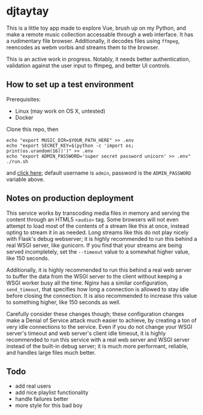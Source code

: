 # djtaytay
This is a little toy app made to explore Vue, brush up on my Python, and make a remote music collection accessable through a web interface. It has a rudimentary file browser. Additionally, it decodes files using `ffmpeg`, reencodes as webm vorbis and streams them to the browser.

This is an active work in progress. Notably, it needs better authentication, validation against the user input to ffmpeg, and better UI controls.

## How to set up a test environment
Prerequisites:
 * Linux (may work on OS X, untested)
 * Docker

Clone this repo, then
```
echo "export MUSIC_DIR=$YOUR_PATH_HERE" >> .env
echo "export SECRET_KEY=$(python -c 'import os; print(os.urandom(16))')" >> .env
echo "export ADMIN_PASSWORD='super secret password unicorn' >> .env"
./run.sh
```
and [click here](http://127.0.0.1:8000/); default username is `admin`, password is the `ADMIN_PASSWORD` variable above.

## Notes on production deployment
This service works by transcoding media files in memory and serving the content through an HTML5 `<audio>` tag. Some browsers will not even attempt to load most of the contents of a stream like this at once, instead opting to stream it in as needed. Long streams like this do not play nicely with Flask's debug webserver; it is highly recommended to run this behind a real WSGI server, like gunicorn. If you find that your streams are being served incompletely, set the `--timeout` value to a somewhat higher value, like 150 seconds.

Additionally, it is highly recommended to run this behind a real web server to buffer the data from the WSGI server to the client without keeping a WSGI worker busy all the time. Nginx has a similar configuration, `send_timeout`, that specifies how long a connection is allowed to stay idle before closing the connection. It is also recommended to increase this value to something higher, like 150 seconds as well.

Carefully consider these changes though; these configuration changes make a Denial of Service attack much easier to achieve, by creating a ton of very idle connections to the service. Even if you do not change your WSGI server's timeout and web server's client idle timeout, it is highly recommended to run this service with a real web server and WSGI server instead of the built-in debug server; it is much more performant, reliable, and handles large files much better.

## Todo
* add real users
* add nice playlist functionality
* handle failures better
* more style for this bad boy
